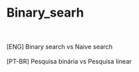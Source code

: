 # Binary_searh
<br>
<br>
[ENG] Binary search vs Naive search
<br>
<br>
[PT-BR] Pesquisa binária vs Pesquisa linear
